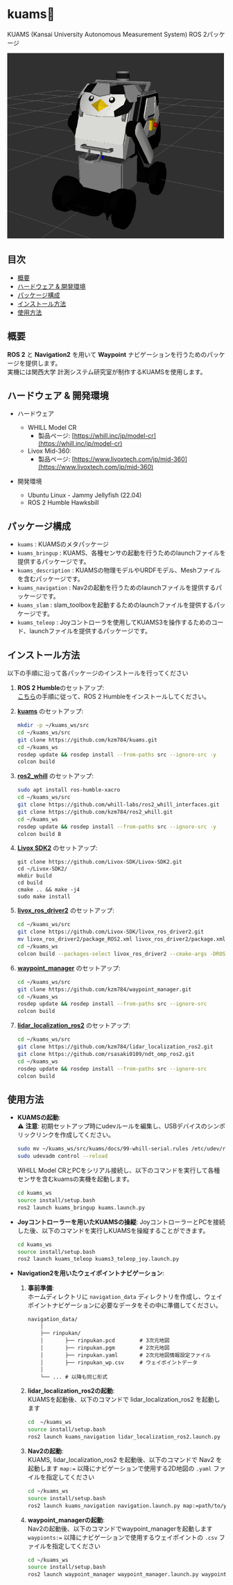 # kuams🐧

KUAMS (Kansai University Autonomous Measurement System) ROS 2パッケージ

<img src="./docs/kuams.png" style="width: 500px; height: auto;">

## 目次
- [概要](#概要)
- [ハードウェア & 開発環境](#ハードウェア--開発環境)
- [パッケージ構成](#パッケージ構成)
- [インストール方法](#インストール方法)
- [使用方法](#使用方法)

## 概要
**ROS 2** と **Navigation2** を用いて **Waypoint** ナビゲーションを行うためのパッケージを提供します。  
実機には関西大学 計測システム研究室が制作するKUAMSを使用します。

## ハードウェア & 開発環境
- ハードウェア
    - WHILL Model CR
        - 製品ページ: [https://whill.inc/jp/model-cr](https://whill.inc/jp/model-cr)
    - Livox Mid-360:
        - 製品ページ: [https://www.livoxtech.com/jp/mid-360](https://www.livoxtech.com/jp/mid-360)

- 開発環境
    - Ubuntu Linux - Jammy Jellyfish (22.04)
    - ROS 2 Humble Hawksbill

## パッケージ構成
- `kuams` : KUAMSのメタパッケージ
- `kuams_bringup` : KUAMS、各種センサの起動を行うためのlaunchファイルを提供するパッケージです。
- `kuams_description` : KUAMSの物理モデルやURDFモデル、Meshファイルを含むパッケージです。
- `kuams_navigation` : Nav2の起動を行うためのlaunchファイルを提供するパッケージです。
- `kuams_slam` : slam_toolboxを起動するためのlaunchファイルを提供するパッケージです。
- `kuams_teleop` : Joyコントローラを使用してKUAMS3を操作するためのコード、launchファイルを提供するパッケージです。

## インストール方法  
以下の手順に沿って各パッケージのインストールを行ってください  
1. **ROS 2 Humble**のセットアップ:  
   [こちら](https://docs.ros.org/en/humble/Installation.html)の手順に従って、ROS 2 Humbleをインストールしてください。

2. [**kuams**](https://github.com/kzm784/kuams) のセットアップ:
   ```bash
   mkdir -p ~/kuams_ws/src
   cd ~/kuams_ws/src
   git clone https://github.com/kzm784/kuams.git
   cd ~/kuams_ws
   rosdep update && rosdep install --from-paths src --ignore-src -y
   colcon build
    ```

3. [**ros2_whill**](https://github.com/kzm784/ros2_whill.git) のセットアップ:
    ```bash
    sudo apt install ros-humble-xacro
    cd ~/kuams_ws/src
    git clone https://github.com/whill-labs/ros2_whill_interfaces.git
    git clone https://github.com/kzm784/ros2_whill.git
    cd ~/kuams_ws
    rosdep update && rosdep install --from-paths src --ignore-src -y
    colcon build B
    ```
4. [**Livox SDK2**](https://github.com/Livox-SDK/Livox-SDK2.git) のセットアップ:
   ```basht
   git clone https://github.com/Livox-SDK/Livox-SDK2.git
   cd ~/Livox-SDK2/
   mkdir build
   cd build
   cmake .. && make -j4
   sudo make install
   ```

5. [**livox_ros_driver2**](https://github.com/Livox-SDK/livox_ros_driver2) のセットアップ:
   ```bash
   cd ~/kuams_ws/src
   git clone https://github.com/Livox-SDK/livox_ros_driver2.git
   mv livox_ros_driver2/package_ROS2.xml livox_ros_driver2/package.xml
   cd ~/kuams_ws
   colcon build --packages-select livox_ros_driver2 --cmake-args -DROS_EDITION="ROS2" -DHUMBLE_ROS="humble" --symlink-install
    ```

6. [**waypoint_manager**](https://github.com/kzm784/waypoint_manager) のセットアップ:
    ```bash
   cd ~/kuams_ws/src
   git clone https://github.com/kzm784/waypoint_manager.git
   cd ~/kuams_ws
   rosdep update && rosdep install --from-paths src --ignore-src 
   colcon build
    ```

7. [**lidar_localization_ros2**](https://github.com/kzm784/lidar_localization_ros2.git) のセットアップ:
    ```bash
   cd ~/kuams_ws/src
   git clone https://github.com/kzm784/lidar_localization_ros2.git
   git clone https://github.com/rsasaki0109/ndt_omp_ros2.git
   cd ~/kuams_ws
   rosdep update && rosdep install --from-paths src --ignore-src 
   colcon build
    ```

## 使用方法
- **KUAMSの起動**:    
    ⚠️ **注意**: 初期セットアップ時にudevルールを編集し、USBデバイスのシンボリックリンクを作成してください。
    ```bash
    sudo mv ~/kuams_ws/src/kuams/docs/99-whill-serial.rules /etc/udev/rules.d/
    sudo udevadm control --reload
    ```
    WHILL Model CRとPCをシリアル接続し、以下のコマンドを実行して各種センサを含むkuamsの実機を起動します。
    ```bash
    cd kuams_ws
    source install/setup.bash
    ros2 launch kuams_bringup kuams.launch.py
    ```

- **Joyコントローラーを用いたKUAMSの操縦**:
    JoyコントローラーとPCを接続した後、以下のコマンドを実行しKUAMSを操縦することができます。
    ```bash
    cd kuams_ws
    source install/setup.bash
    ros2 launch kuams_teleop kuams3_teleop_joy.launch.py
    ```

- **Navigation2を用いたウェイポイントナビゲーション**:  
    1.  **事前準備**:  
        ホームディレクトリに `navigation_data` ディレクトリを作成し、ウェイポイントナビゲーションに必要なデータをその中に準備してください。
        ```
        navigation_data/
            │
            ├── rinpukan/
            │       ├── rinpukan.pcd        # 3次元地図
            │       ├── rinpukan.pgm        # 2次元地図
            │       ├── rinpukan.yaml       # 2次元地図情報設定ファイル
            │       ├── rinpukan_wp.csv     # ウェイポイントデータ
            │
            └── ... # 以降も同じ形式
        ```
        
    2. **lidar_localization_ros2の起動**:  
        KUAMSを起動後、以下のコマンドで lidar_localization_ros2 を起動します
        ```bash
        cd  ~/kuams_ws
        source install/setup.bash
        ros2 launch kuams_navigation lidar_localization_ros2.launch.py    
        ```

    3. **Nav2の起動**:  
        KUAMS, lidar_localization_ros2 を起動後、以下のコマンドで Nav2 を起動します
       `map:=` 以降にナビゲーションで使用する2D地図の `.yaml` ファイルを指定してください
        ```bash
        cd ~/kuams_ws
        source install/setup.bash
        ros2 launch kuams_navigation navigation.launch.py map:=path/to/your/map.yaml
        ```

    5. **waypoint_managerの起動**:  
        Nav2の起動後、以下のコマンドでwaypoint_managerを起動します
       `waypionts:=` 以降にナビゲーションで使用するウェイポイントの `.csv` ファイルを指定してください
        ```bash
        cd ~/kuams_ws
        source install/setup.bash
        ros2 launch waypoint_manager waypoint_manager.launch.py waypoints:=path/to/your/waypoints.csv
        ```
